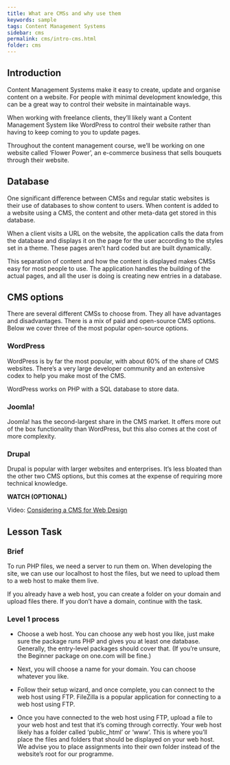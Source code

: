 ```yaml
---
title: What are CMSs and why use them
keywords: sample
tags: Content Management Systems
sidebar: cms
permalink: cms/intro-cms.html
folder: cms
---
```

## Introduction 

Content Management Systems make it easy to create, update and organise content on a website. For people with minimal development knowledge, this can be a great way to control their website in maintainable ways. 
 
When working with freelance clients, they’ll likely want a Content Management System like WordPress to control their website rather than having to keep coming to you to update pages. 
 
Throughout the content management course, we’ll be working on one website called ‘Flower Power’, an e-commerce business that sells bouquets through their website. 

## Database 

One significant difference between CMSs and regular static websites is their use of databases to show content to users. When content is added to a website using a CMS, the content and other meta-data get stored in this database. 
 
When a client visits a URL on the website, the application calls the data from the database and displays it on the page for the user according to the styles set in a theme. These pages aren’t hard coded but are built dynamically. 
 
This separation of content and how the content is displayed makes CMSs easy for most people to use. The application handles the building of the actual pages, and all the user is doing is creating new entries in a database. 

## CMS options 

There are several different CMSs to choose from. They all have advantages and disadvantages. There is a mix of paid and open-source CMS options. Below we cover three of the most popular open-source options. 
 
### WordPress 

WordPress is by far the most popular, with about 60% of the share of CMS websites. There’s a very large developer community and an extensive codex to help you make most of the CMS. 
 
WordPress works on PHP with a SQL database to store data. 

### Joomla! 

Joomla! has the second-largest share in the CMS market. It offers more out of the box functionality than WordPress, but this also comes at the cost of more complexity. 

### Drupal 

Drupal is popular with larger websites and enterprises. It’s less bloated than the other two CMS options, but this comes at the expense of requiring more technical knowledge. 

**WATCH (OPTIONAL)** 
 
Video: [Considering a CMS for Web Design](https://www.linkedin.com/learning-login/share?account=43268076&forceAccount=false&redirect=https%3A%2F%2Fwww.linkedin.com%2Flearning%2Fconsidering-a-cms-for-web-design%3Ftrk%3Dshare_ent_url%26shareId%3D9sUazNFmQo%252BSz4bn6ZmgdA%253D%253D)

## Lesson Task 

### Brief 

To run PHP files, we need a server to run them on. When developing the site, we can use our localhost to host the files, but we need to upload them to a web host to make them live. 
 
If you already have a web host, you can create a folder on your domain and upload files there. If you don’t have a domain, continue with the task. 

### Level 1 process 

- Choose a web host. You can choose any web host you like, just make sure the package runs PHP and gives you at least one database. Generally, the entry-level packages should cover that. (If you’re unsure, the Beginner package on one.com will be fine.) 

- Next, you will choose a name for your domain. You can choose whatever you like. 

- Follow their setup wizard, and once complete, you can connect to the web host using FTP. FileZilla is a popular application for connecting to a web host using FTP. 

- Once you have connected to the web host using FTP, upload a file to your web host and test that it’s coming through correctly. Your web host likely has a folder called ‘public_html’ or ‘www’. This is where you’ll place the files and folders that should be displayed on your web host. We advise you to place assignments into their own folder instead of the website’s root for our programme. 